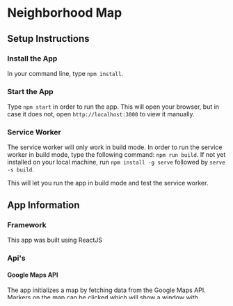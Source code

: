 # Neighborhood Map

## Setup Instructions

### Install the App

In your command line, type `npm install`.

### Start the App

Type `npm start` in order to run the app. This will open your browser, but in case it does not, open `http://localhost:3000` to view it manually.

### Service Worker

The service worker will only work in build mode. In order to run the service worker in build mode, type the following command: `npm run build`. If not yet installed on your local machine, run `npm install -g serve` followed by `serve -s build`. 

This will let you run the app in build mode and test the service worker. 

## App Information

### Framework

This app was built using ReactJS

### Api's

#### Google Maps API

The app initializes a map by fetching data from the Google Maps API. Markers on the map can be clicked which will show a window with information relevant to the corresponding marker. A sidebar will appear when clicking on the hamburger menu icon which will list all venues. These can be filtered by category and the relevant markers will apperear on the map. When clicking on a list item, the corresponding marker on the map will open an info window displaying the venue's information.

#### Foursquare API

The app fetches data for each venue through the Foursquare API. As a result, the venue's rating is displayed inside the corresponding window which pops up when clicking on a list item or marker. Should the Foursquare imposed limit of free daily requests be reached or the Foursquare servers not respond, the app will still work and an alternative text will be shown where the venue rating should be. The console will display a relevant error message.